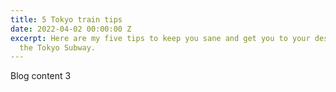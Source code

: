 ```yaml
---
title: 5 Tokyo train tips
date: 2022-04-02 00:00:00 Z
excerpt: Here are my five tips to keep you sane and get you to your destination on
  the Tokyo Subway.
---
```


Blog content 3